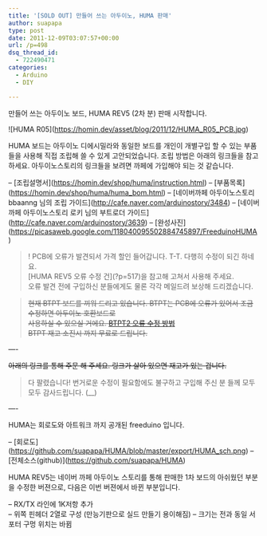 ```yaml
---
title: '[SOLD OUT] 만들어 쓰는 아두이노, HUMA 판매'
author: suapapa
type: post
date: 2011-12-09T03:07:57+00:00
url: /p=498
dsq_thread_id:
  - 722490471
categories:
  - Arduino
  - DIY

---
```

만들어 쓰는 아두이노 보드, HUMA REV5 (2차 분) 판매 시작합니다.

!\[HUMA R05\](https://homin.dev/asset/blog/2011/12/HUMA_R05_PCB.jpg)

HUMA 보드는 아두이노 디에시밀라와 동일한 보드를 개인이 개별구입 할 수 있는 부품들을 사용해 직접 조립해 쓸 수 있게 고안되었습니다. 조립 방법은 아래의 링크들을 참고 하세요. 아두이노스토리의 링크들을 보려면 까페에 가입해야 되는 것 같습니다. 

&#8211; \[조립설명서\](https://homin.dev/shop/huma/instruction.html)
&#8211; \[부품목록\](https://homin.dev/shop/huma/huma_bom.html)
&#8211; \[네이버까페 아두이노스토리 bbaanng 님의 조립 가이드\](http://cafe.naver.com/arduinostory/3484)
&#8211; \[네이버까페 아두이노스토리 로키 님의 부트로더 가이드\](http://cafe.naver.com/arduinostory/3639)
&#8211; \[완성사진\](https://picasaweb.google.com/118040095502884745897/FreeduinoHUMA)

> ! PCB에 오류가 발견되서 가격 할인 들어갑니다. T-T. 다행히 수정이 되긴 하네요.  
\[HUMA REV5 오류 수정 건\](?p=517)을 참고해 고쳐서 사용해 주세요.  
오류 발견 전에 구입하신 분들에게도 물론 각각 메일드려 보상해 드리겠습니다.

> <del datetime="2012-05-04T08:24:59+00:00">현재 BTPT 보드를 끼워 드리고 있습니다. BTPT는 PCB에 오류가 있어서 조금 수정하면 아두이노 호환보드로<br /> 사용하실 수 있으실 거에요. [BTPT2 오류 수정 방법](https://homin.dev/wp/?p=506)<br /> BTPT 재고 소진시 까지 무료로 드립니다.</del>

&#8212;-

 <del>아래의 링크를 통해 주문 해 주세요. 링크가 살아 있으면 재고가 있는 겁니다. </del>  
> 다 팔렸습니다! 번거로운 수정이 필요함에도 불구하고 구입해 주신 분 들께 모두모두 감사드립니다. (__)

<!--
# [주문하러가기 <- 클릭](https://docs.google.com/spreadsheet/viewform?hl=en_US&formkey=dDB2VU1xUDNhejhDMm5VNzFJczdva2c6MQ#gid=0)
-->

  
<!--more-->

&#8212;-

HUMA는 회로도와 아트워크 까지 공개된 freeduino 입니다.

&#8211; \[회로도\](https://github.com/suapapa/HUMA/blob/master/export/HUMA_sch.png)
&#8211; \[전체소스(github)\](https://github.com/suapapa/HUMA)

HUMA REV5는 네이버 까페 아두이노 스토리를 통해 판매한 1차 보드의 아쉬웠던 부분을 수정한 버젼으로, 다음은 이번 버젼에서 바뀐 부분입니다.

&#8211; RX/TX 라인에 1K저항 추가  
&#8211; 위쪽 핀헤더 2열로 구성 (만능기판으로 실드 만들기 용이해짐)
&#8211; 크기는 전과 동일 서포터 구멍 위치는 바뀜